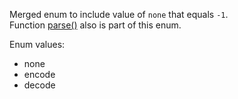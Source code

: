 Merged enum to include value of `none` that equals `-1`.  
Function [parse()](/enums/_modules_enumeprocess_.meprocess.html#parse) also is part of this enum.  

Enum values:

- none
- encode
- decode